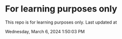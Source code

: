 # For learning purposes only
This repo is for learning purposes only.
Last updated at

Wednesday, March 6, 2024 1:50:03 PM

